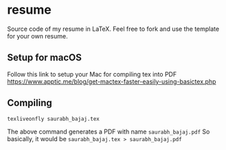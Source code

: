 resume
======
Source code of my resume in LaTeX. Feel free to fork and use the template for
your own resume.

## Setup for macOS

Follow this link to setup your Mac for compiling tex into PDF
https://www.apptic.me/blog/get-mactex-faster-easily-using-basictex.php


## Compiling

```
texliveonfly saurabh_bajaj.tex
```

The above command generates a PDF with name `saurabh_bajaj.pdf`
So basically, it would be `saurabh_bajaj.tex > saurabh_bajaj.pdf`
